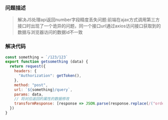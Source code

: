 ### 问题描述
>  解决JS处理api返回number字段精度丢失问题:前端在ajax方式调用第三方接口时出现了一个诡异的问题，同一个接口url通过axios访问接口获取到的数据与浏览器访问的数据id不一致

### 解决代码

```javascript
const something = `/123/123`
export function getsomething (data) {
  return request({
    headers: {
      "Authorization": getToken(),
    },
    method: "post",
    url: `${something}/query`,
    params: data,
    // 将对应返回的属性的数据修改
    transformResponse: [response => JSON.parse(response.replace(/("orderUserId":)(\d{0,})(,)/g, '$1' + '"' + '$2' + '"' + '$3').replace(/("id":)(\d{0,})(,)/g, '$1' + '"' + '$2' + '"' + '$3'))]
  })
}
```

